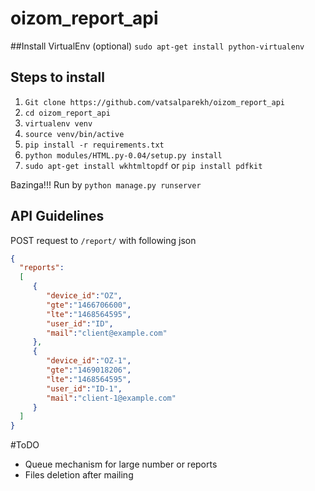 # oizom_report_api


##Install VirtualEnv (optional)
```sudo apt-get install python-virtualenv```

## Steps to install
1. ```Git clone https://github.com/vatsalparekh/oizom_report_api```
2. ```cd oizom_report_api```
3. ```virtualenv venv```
4. ```source venv/bin/active```
5. ```pip install -r requirements.txt```
6. ```python modules/HTML.py-0.04/setup.py install```
7. ```sudo apt-get install wkhtmltopdf``` or ```pip install pdfkit```

Bazinga!!!
Run by ```python manage.py runserver```

## API Guidelines
POST request to ```/report/``` with  following json


```json
{  
  "reports": 
  [  
     {  
        "device_id":"OZ",
        "gte":"1466706600",
        "lte":"1468564595",
        "user_id":"ID",
        "mail":"client@example.com"
     },
     {  
        "device_id":"OZ-1",
        "gte":"1469018206",
        "lte":"1468564595",
        "user_id":"ID-1",
        "mail":"client-1@example.com"
     }
  ]
}
```

#ToDO
- Queue mechanism for large number or reports 
- Files deletion after mailing
